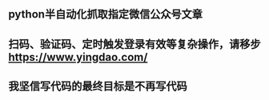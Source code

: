 ## python半自动化抓取指定微信公众号文章

## 扫码、验证码、定时触发登录有效等复杂操作，请移步 https://www.yingdao.com/

## 我坚信写代码的最终目标是不再写代码
